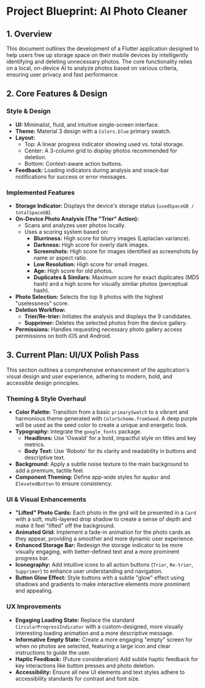 
# Project Blueprint: AI Photo Cleaner

## 1. Overview

This document outlines the development of a Flutter application designed to help users free up storage space on their mobile devices by intelligently identifying and deleting unnecessary photos. The core functionality relies on a local, on-device AI to analyze photos based on various criteria, ensuring user privacy and fast performance.

## 2. Core Features & Design

### Style & Design
- **UI:** Minimalist, fluid, and intuitive single-screen interface.
- **Theme:** Material 3 design with a `Colors.blue` primary swatch.
- **Layout:**
    - Top: A linear progress indicator showing used vs. total storage.
    - Center: A 3-column grid to display photos recommended for deletion.
    - Bottom: Context-aware action buttons.
- **Feedback:** Loading indicators during analysis and snack-bar notifications for success or error messages.

### Implemented Features
- **Storage Indicator:** Displays the device's storage status (`usedSpaceGB / totalSpaceGB`).
- **On-Device Photo Analysis (The "Trier" Action):**
    - Scans and analyzes user photos locally.
    - Uses a scoring system based on:
        - **Blurriness:** High score for blurry images (Laplacian variance).
        - **Darkness:** High score for overly dark images.
        - **Screenshots:** High score for images identified as screenshots by name or aspect ratio.
        - **Low Resolution:** High score for small images.
        - **Age:** High score for old photos.
        - **Duplicates & Similars:** Maximum score for exact duplicates (MD5 hash) and a high score for visually similar photos (perceptual hash).
- **Photo Selection:** Selects the top 9 photos with the highest "uselessness" score.
- **Deletion Workflow:**
    - **Trier/Re-trier:** Initiates the analysis and displays the 9 candidates.
    - **Supprimer:** Deletes the selected photos from the device gallery.
- **Permissions:** Handles requesting necessary photo gallery access permissions on both iOS and Android.

## 3. Current Plan: UI/UX Polish Pass

This section outlines a comprehensive enhancement of the application's visual design and user experience, adhering to modern, bold, and accessible design principles.

### Theming & Style Overhaul
- **Color Palette:** Transition from a basic `primarySwatch` to a vibrant and harmonious theme generated with `ColorScheme.fromSeed`. A deep purple will be used as the seed color to create a unique and energetic look.
- **Typography:** Integrate the `google_fonts` package.
    - **Headlines:** Use 'Oswald' for a bold, impactful style on titles and key metrics.
    - **Body Text:** Use 'Roboto' for its clarity and readability in buttons and descriptive text.
- **Background:** Apply a subtle noise texture to the main background to add a premium, tactile feel.
- **Component Theming:** Define app-wide styles for `AppBar` and `ElevatedButton` to ensure consistency.

### UI & Visual Enhancements
- **"Lifted" Photo Cards:** Each photo in the grid will be presented in a `Card` with a soft, multi-layered drop shadow to create a sense of depth and make it feel "lifted" off the background.
- **Animated Grid:** Implement a fade-in animation for the photo cards as they appear, providing a smoother and more dynamic user experience.
- **Enhanced Storage Bar:** Redesign the storage indicator to be more visually engaging, with better-defined text and a more prominent progress bar.
- **Iconography:** Add intuitive icons to all action buttons (`Trier`, `Re-trier`, `Supprimer`) to enhance user understanding and navigation.
- **Button Glow Effect:** Style buttons with a subtle "glow" effect using shadows and gradients to make interactive elements more prominent and appealing.

### UX Improvements
- **Engaging Loading State:** Replace the standard `CircularProgressIndicator` with a custom-designed, more visually interesting loading animation and a more descriptive message.
- **Informative Empty State:** Create a more engaging "empty" screen for when no photos are selected, featuring a large icon and clear instructions to guide the user.
- **Haptic Feedback:** (Future consideration) Add subtle haptic feedback for key interactions like button presses and photo deletion.
- **Accessibility:** Ensure all new UI elements and text styles adhere to accessibility standards for contrast and font size.
